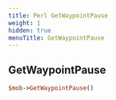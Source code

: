 ```yaml
---
title: Perl GetWaypointPause
weight: 1
hidden: true
menuTitle: GetWaypointPause
---
```

## GetWaypointPause
```perl
$mob->GetWaypointPause()
```